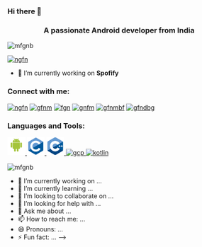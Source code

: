 ### Hi there 👋
<h3 align="center">A passionate Android developer from India</h3>

<p align="left"> <img src="https://komarev.com/ghpvc/?username=mfgnb&label=Profile%20views&color=0e75b6&style=flat" alt="mfgnb" /> </p>

<p align="left"> <a href="https://twitter.com/ngfn" target="blank"><img src="https://img.shields.io/twitter/follow/ngfn?logo=twitter&style=for-the-badge" alt="ngfn" /></a> </p>

- 🔭 I’m currently working on **Spofify**

<h3 align="left">Connect with me:</h3>
<p align="left">
<a href="https://twitter.com/ngfn" target="blank"><img align="center" src="https://raw.githubusercontent.com/rahuldkjain/github-profile-readme-generator/master/src/images/icons/Social/twitter.svg" alt="ngfn" height="30" width="40" /></a>
<a href="https://kaggle.com/gfnm" target="blank"><img align="center" src="https://raw.githubusercontent.com/rahuldkjain/github-profile-readme-generator/master/src/images/icons/Social/kaggle.svg" alt="gfnm" height="30" width="40" /></a>
<a href="https://instagram.com/fgn" target="blank"><img align="center" src="https://raw.githubusercontent.com/rahuldkjain/github-profile-readme-generator/master/src/images/icons/Social/instagram.svg" alt="fgn" height="30" width="40" /></a>
<a href="https://www.codechef.com/users/gnfm" target="blank"><img align="center" src="https://cdn.jsdelivr.net/npm/simple-icons@3.1.0/icons/codechef.svg" alt="gnfm" height="30" width="40" /></a>
<a href="https://codeforces.com/profile/gfnmbf" target="blank"><img align="center" src="https://raw.githubusercontent.com/rahuldkjain/github-profile-readme-generator/master/src/images/icons/Social/codeforces.svg" alt="gfnmbf" height="30" width="40" /></a>
<a href="https://auth.geeksforgeeks.org/user/gfndbg" target="blank"><img align="center" src="https://raw.githubusercontent.com/rahuldkjain/github-profile-readme-generator/master/src/images/icons/Social/geeks-for-geeks.svg" alt="gfndbg" height="30" width="40" /></a>
</p>

<h3 align="left">Languages and Tools:</h3>
<p align="left"> <a href="https://developer.android.com" target="_blank" rel="noreferrer"> <img src="https://raw.githubusercontent.com/devicons/devicon/master/icons/android/android-original-wordmark.svg" alt="android" width="40" height="40"/> </a> <a href="https://www.cprogramming.com/" target="_blank" rel="noreferrer"> <img src="https://raw.githubusercontent.com/devicons/devicon/master/icons/c/c-original.svg" alt="c" width="40" height="40"/> </a> <a href="https://www.w3schools.com/cpp/" target="_blank" rel="noreferrer"> <img src="https://raw.githubusercontent.com/devicons/devicon/master/icons/cplusplus/cplusplus-original.svg" alt="cplusplus" width="40" height="40"/> </a> <a href="https://cloud.google.com" target="_blank" rel="noreferrer"> <img src="https://www.vectorlogo.zone/logos/google_cloud/google_cloud-icon.svg" alt="gcp" width="40" height="40"/> </a> <a href="https://kotlinlang.org" target="_blank" rel="noreferrer"> <img src="https://www.vectorlogo.zone/logos/kotlinlang/kotlinlang-icon.svg" alt="kotlin" width="40" height="40"/> </a> </p>

<p><img align="center" src="https://github-readme-stats.vercel.app/api/top-langs?username=Harsh-Vars&show_icons=true&locale=en&layout=compact" alt="mfgnb" /></p>

- 🔭 I’m currently working on ...
- 🌱 I’m currently learning ...
- 👯 I’m looking to collaborate on ...
- 🤔 I’m looking for help with ...
- 💬 Ask me about ...
- 📫 How to reach me: ...
- 😄 Pronouns: ...
- ⚡ Fun fact: ...
-->
